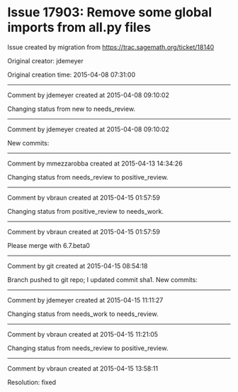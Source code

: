 # Issue 17903: Remove some global imports from all.py files

Issue created by migration from https://trac.sagemath.org/ticket/18140

Original creator: jdemeyer

Original creation time: 2015-04-08 07:31:00




---

Comment by jdemeyer created at 2015-04-08 09:10:02

Changing status from new to needs_review.


---

Comment by jdemeyer created at 2015-04-08 09:10:02

New commits:


---

Comment by mmezzarobba created at 2015-04-13 14:34:26

Changing status from needs_review to positive_review.


---

Comment by vbraun created at 2015-04-15 01:57:59

Changing status from positive_review to needs_work.


---

Comment by vbraun created at 2015-04-15 01:57:59

Please merge with 6.7.beta0


---

Comment by git created at 2015-04-15 08:54:18

Branch pushed to git repo; I updated commit sha1. New commits:


---

Comment by jdemeyer created at 2015-04-15 11:11:27

Changing status from needs_work to needs_review.


---

Comment by vbraun created at 2015-04-15 11:21:05

Changing status from needs_review to positive_review.


---

Comment by vbraun created at 2015-04-15 13:58:11

Resolution: fixed
